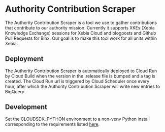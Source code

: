 # Authority Contribution Scraper

The Authority Contribution Scraper is a tool we use to gather contributions that contribute to our 
authority mission. Currently it supports XKEs (Xebia Knowledge Exchange) sessions for Xebia Cloud and 
blogposts and Github Pull Requests for Binx. Our goal is to make this tool work for all units
within Xebia.

## Deployment
The Authority Contribution Scraper is automatically deployed to Cloud Run by Cloud Build when the version
in the .release file is bumped and a tag is created. The Cloud Run url is triggered by Cloud Scheduler once
every hour, after which the Authority Contribution Scraper will write new entries to BigQuery.

## Development
Set the CLOUDSDK_PYTHON environment to a non-venv Python install corresponding to the requirements listed
[here](https://cloud.google.com/sdk/docs/install).
